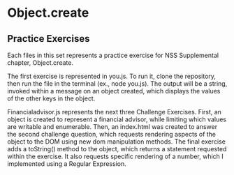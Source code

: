 # Object.create
## Practice Exercises

Each files in this set represents a practice exercise for NSS Supplemental chapter, Object.create.

The first exercise is represented in you.js. To run it, clone the repository, then run the file in the terminal (ex., node you.js).
The output will be a string, invoked within a message on an object created, which displays the values of the other keys in the object. 

Financialadvisor.js represents the next three Challenge Exercises. First, an object is created to represent a financial advisor, while limiting which values are writable and enumerable. Then, an index.html was created to answer the second challenge question, which requests rendering
aspects of the object to the DOM using new dom manipulation methods. The final exercise adds a toString() method to the object, which returns
a statement requested within the exercise. It also requests specific rendering of a number, which I implemented using a Regular Expression.